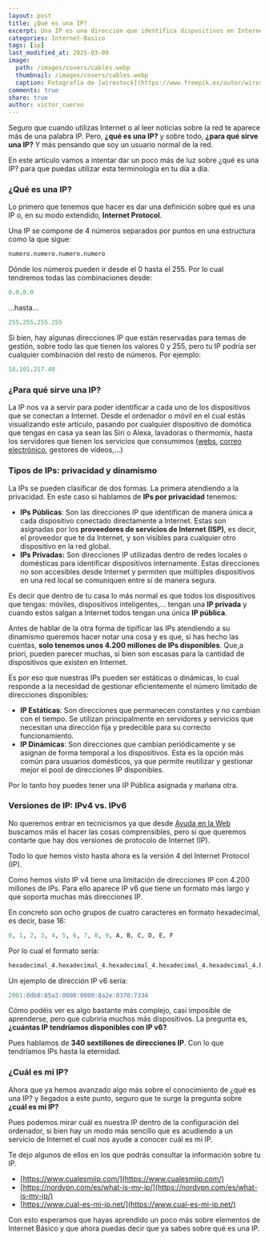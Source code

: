 ```yaml
---
layout: post
title: ¿Qué es una IP?
excerpt: Una IP es una dirección que identifica dispositivos en Internet, y puede ser pública o privada, estática o dinámica.
categories: Internet-Basico
tags: [ip]
last_modified_at: 2025-03-09
image:
  path: /images/covers/cables.webp
  thumbnail: /images/covers/cables.webp
  caption: Fotografía de [wirestock](https://www.freepik.es/autor/wirestock)
comments: true
share: true
author: victor_cuervo
---
```


Seguro que cuando utilizas Internet o al leer noticias sobre la red te aparece más de una palabra IP. Pero, **¿qué es una IP?** y sobre todo, **¿para qué sirve una IP?** Y más pensando que soy un usuario normal de la red.


En este artículo vamos a intentar dar un poco más de luz sobre ¿qué es una IP? para que puedas utilizar esta terminología en tu día a día.


### ¿Qué es una IP?


Lo primero que tenemos que hacer es dar una definición sobre qué es una IP o, en su modo extendido, **Internet Protocol**.


Una IP se compone de 4 números separados por puntos en una estructura como la que sigue:


```sql
numero.numero.numero.numero
```


Dónde los números pueden ir desde el 0 hasta el 255. Por lo cual tendremos todas las combinaciones desde:


```sql
0.0.0.0
```


…hasta…


```sql
255.255.255.255
```


Si bien, hay algunas direcciones IP que están reservadas para temas de gestión, sobre todo las que tienen los valores 0 y 255, pero tu IP podría ser cualquier combinación del resto de números. Por ejemplo:


```sql
18.101.217.40
```


### ¿Para qué sirve una IP?


La IP nos va a servir para poder identificar a cada uno de los dispositivos que se conectan a Internet. Desde el ordenador o móvil en el cual estás visualizando este artículo, pasando por cualquier dispositivo de domótica que tengas en casa ya sean las Siri o Alexa, lavadoras o thermomix, hasta los servidores que tienen los servicios que consumimos ([webs](https://www.ayudaenlaweb.com/desarrollo-web/), [correo electrónico](https://www.ayudaenlaweb.com/correo-electronico/), gestores de vídeos,…)


### Tipos de IPs: privacidad y dinamismo


La IPs se pueden clasificar de dos formas. La primera atendiendo a la privacidad. En este caso si hablamos de **IPs por privacidad** tenemos:

- **IPs Públicas**: Son las direcciones IP que identifican de manera única a cada dispositivo conectado directamente a Internet. Estas son asignadas por los **proveedores de servicios de Internet (ISP)**, es decir, el proveedor que te da Internet, y son visibles para cualquier otro dispositivo en la red global.
- **IPs Privadas:** Son direcciones IP utilizadas dentro de redes locales o domésticas para identificar dispositivos internamente. Estas direcciones no son accesibles desde Internet y permiten que múltiples dispositivos en una red local se comuniquen entre sí de manera segura.

Es decir que dentro de tu casa lo más normal es que todos los dispositivos que tengas: móviles, dispositivos inteligentes,… tengan una **IP privada** y cuando estos salgan a Internet todos tengan una única **IP pública**.


Antes de hablar de la otra forma de tipificar las IPs atendiendo a su dinamismo queremos hacer notar una cosa y es que, si has hecho las cuentas, **solo tenemos unos 4.200 millones de IPs disponibles**. Que,a priori, pueden parecer muchas, si bien son escasas para la cantidad de dispositivos que existen en Internet.


Es por eso que nuestras IPs pueden ser estáticas o dinámicas, lo cual responde a la necesidad de gestionar eficientemente el número limitado de direcciones disponibles:

- **IP Estáticas**: Son direcciones que permanecen constantes y no cambian con el tiempo. Se utilizan principalmente en servidores y servicios que necesitan una dirección fija y predecible para su correcto funcionamiento.
- **IP Dinámicas**: Son direcciones que cambian periódicamente y se asignan de forma temporal a los dispositivos. Esta es la opción más común para usuarios domésticos, ya que permite reutilizar y gestionar mejor el pool de direcciones IP disponibles.

Por lo tanto hoy puedes tener una IP Pública asignada y mañana otra.


### **Versiones de IP: IPv4 vs. IPv6**


No queremos entrar en tecnicismos ya que desde [Ayuda en la Web](https://www.ayudaenlaweb.com/) buscamos más el hacer las cosas comprensibles, pero si que queremos contarte que hay dos versiones de protocolo de Internet (IP).


Todo lo que hemos visto hasta ahora es la versión 4 del Internet Protocol (IP).


Como hemos visto IP v4 tiene una limitación de direcciones IP con 4.200 millones de IPs. Para ello aparece IP v6 que tiene un formato más largo y que soporta muchas más direcciones IP.


En concreto son ocho grupos de cuatro caracteres en formato hexadecimal, es decir, base 16:


```sql
0, 1, 2, 3, 4, 5, 6, 7, 8, 9, A, B, C, D, E, F
```


Por lo cual el formato sería:


```sql
hexadecimal_4.hexadecimal_4.hexadecimal_4.hexadecimal_4.hexadecimal_4.hexadecimal_4.hexadecimal_4.hexadecimal_4
```


Un ejemplo de dirección IP v6 sería:


```sql
2001:0db8:85a3:0000:0000:8a2e:0370:7334
```


Cómo podéis ver es algo bastante más complejo, casi imposible de aprenderse, pero que cubriría muchos más dispositivos. La pregunta es, **¿cuántas IP tendríamos disponibles con IP v6?**


Pues hablamos de **340 sextillones de direcciones IP**. Con lo que tendríamos IPs hasta la eternidad.


### ¿Cuál es mi IP?


Ahora que ya hemos avanzado algo más sobre el conocimiento de ¿qué es una IP? y llegados a este punto, seguro que te surge la pregunta sobre **¿cuál es mi IP?**


Pues podemos mirar cuál es nuestra IP dentro de la configuración del ordenador, si bien hay un modo más sencillo que es acudiendo a un servicio de Internet el cual nos ayude a conocer cuál es mi IP. 


Te dejo algunos de ellos en los que podrás consultar la información sobre tu IP.

- [https://www.cualesmiip.com/](https://www.cualesmiip.com/)
- [https://nordvpn.com/es/what-is-my-ip/](https://nordvpn.com/es/what-is-my-ip/)
- [https://www.cual-es-mi-ip.net/](https://www.cual-es-mi-ip.net/)

Con esto esperamos que hayas aprendido un poco más sobre elementos de Internet Básico y que ahora puedas decir que ya sabes sobre qué es una IP.

